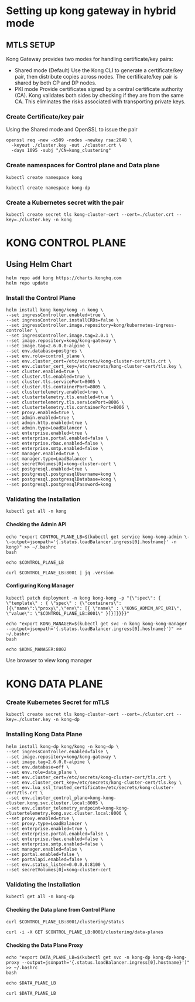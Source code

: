 # Setting up kong gateway in hybrid mode

## MTLS SETUP
Kong Gateway provides two modes for handling certificate/key pairs:

- Shared mode (Default) Use the Kong CLI to generate a certificate/key pair, then distribute copies across nodes. The certificate/key pair is shared by both CP and DP nodes.
- PKI mode Provide certificates signed by a central certificate authority (CA). Kong validates both sides by checking if they are from the same CA. This eliminates the risks associated with transporting private keys. 

### Create Certificate/key pair
Using the Shared mode and OpenSSL to issue the pair

```
openssl req -new -x509 -nodes -newkey rsa:2048 \
  -keyout ./cluster.key -out ./cluster.crt \
  -days 1095 -subj "/CN=kong_clustering"
```

### Create namespaces for Control plane and Data plane

```
kubectl create namespace kong
```

```
kubectl create namespace kong-dp
```
### Create a Kubernetes secret with the pair

```
kubectl create secret tls kong-cluster-cert --cert=./cluster.crt --key=./cluster.key -n kong
```

# KONG CONTROL PLANE

## Using Helm Chart

```
helm repo add kong https://charts.konghq.com
helm repo update

```

### Install the Control Plane

```
helm install kong kong/kong -n kong \
--set ingressController.enabled=true \
--set ingressController.installCRDs=false \
--set ingressController.image.repository=kong/kubernetes-ingress-controller \
--set ingressController.image.tag=2.0.1 \
--set image.repository=kong/kong-gateway \
--set image.tag=2.6.0.0-alpine \
--set env.database=postgres \
--set env.role=control_plane \
--set env.cluster_cert=/etc/secrets/kong-cluster-cert/tls.crt \
--set env.cluster_cert_key=/etc/secrets/kong-cluster-cert/tls.key \
--set cluster.enabled=true \
--set cluster.tls.enabled=true \
--set cluster.tls.servicePort=8005 \
--set cluster.tls.containerPort=8005 \
--set clustertelemetry.enabled=true \
--set clustertelemetry.tls.enabled=true \
--set clustertelemetry.tls.servicePort=8006 \
--set clustertelemetry.tls.containerPort=8006 \
--set proxy.enabled=true \
--set admin.enabled=true \
--set admin.http.enabled=true \
--set admin.type=LoadBalancer \
--set enterprise.enabled=true \
--set enterprise.portal.enabled=false \
--set enterprise.rbac.enabled=false \
--set enterprise.smtp.enabled=false \
--set manager.enabled=true \
--set manager.type=LoadBalancer \
--set secretVolumes[0]=kong-cluster-cert \
--set postgresql.enabled=true \
--set postgresql.postgresqlUsername=kong \
--set postgresql.postgresqlDatabase=kong \
--set postgresql.postgresqlPassword=kong

```

### Validating the Installation
```
kubectl get all -n kong
```
#### Checking the Admin API
```
echo "export CONTROL_PLANE_LB=$(kubectl get service kong-kong-admin \-\-output=jsonpath='{.status.loadBalancer.ingress[0].hostname}' -n kong)" >> ~/.bashrc
bash

echo $CONTROL_PLANE_LB

curl $CONTROL_PLANE_LB:8001 | jq .version

```

#### Configuring Kong Manager 
```
kubectl patch deployment -n kong kong-kong -p "{\"spec\": { \"template\" : { \"spec\" : {\"containers\":[{\"name\":\"proxy\",\"env\": [{ \"name\" : \"KONG_ADMIN_API_URI\", \"value\": \"$CONTROL_PLANE_LB:8001\" }]}]}}}}"

echo "export KONG_MANAGER=$(kubectl get svc -n kong kong-kong-manager --output=jsonpath='{.status.loadBalancer.ingress[0].hostname}')" >> ~/.bashrc
bash

echo $KONG_MANAGER:8002

```
Use browser to view kong manager

# KONG DATA PLANE

### Create Kubernetes Secret for mTLS

```
kubectl create secret tls kong-cluster-cert --cert=./cluster.crt --key=./cluster.key -n kong-dp
```

### Installing Kong Data Plane
```
helm install kong-dp kong/kong -n kong-dp \
--set ingressController.enabled=false \
--set image.repository=kong/kong-gateway \
--set image.tag=2.6.0.0-alpine \
--set env.database=off \
--set env.role=data_plane \
--set env.cluster_cert=/etc/secrets/kong-cluster-cert/tls.crt \
--set env.cluster_cert_key=/etc/secrets/kong-cluster-cert/tls.key \
--set env.lua_ssl_trusted_certificate=/etc/secrets/kong-cluster-cert/tls.crt \
--set env.cluster_control_plane=kong-kong-cluster.kong.svc.cluster.local:8005 \
--set env.cluster_telemetry_endpoint=kong-kong-clustertelemetry.kong.svc.cluster.local:8006 \
--set proxy.enabled=true \
--set proxy.type=LoadBalancer \
--set enterprise.enabled=true \
--set enterprise.portal.enabled=false \
--set enterprise.rbac.enabled=false \
--set enterprise.smtp.enabled=false \
--set manager.enabled=false \
--set portal.enabled=false \
--set portalapi.enabled=false \
--set env.status_listen=0.0.0.0:8100 \
--set secretVolumes[0]=kong-cluster-cert
```

### Validating the Installation
```
kubectl get all -n kong-dp
```
#### Checking the Data plane from Control Plane

```
curl $CONTROL_PLANE_LB:8001/clustering/status

curl -i -X GET $CONTROL_PLANE_LB:8001/clustering/data-planes

```
#### Checking the Data Plane Proxy
```
echo "export DATA_PLANE_LB=$(kubectl get svc -n kong-dp kong-dp-kong-proxy --output=jsonpath='{.status.loadBalancer.ingress[0].hostname}')" >> ~/.bashrc
bash

echo $DATA_PLANE_LB

curl $DATA_PLANE_LB

```